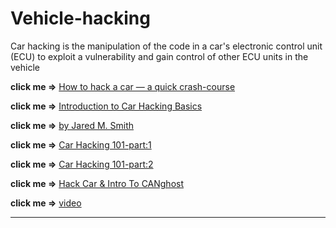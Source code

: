 # Vehicle-hacking
Car hacking is the manipulation of the code in a car's electronic control unit (ECU) to exploit a vulnerability and gain control of other ECU units in the vehicle



**click me =>** [How to hack a car — a quick crash-course](https://www.freecodecamp.org/news/hacking-cars-a-guide-tutorial-on-how-to-hack-a-car-5eafcfbbb7ec/amp/?__twitter_impression=true)

**click me =>** [Introduction to Car Hacking Basics](https://www.cactuscon.com/2021-talks-and-workshops/introduction-to-car-hacking-basics)

**click me =>** [by Jared M. Smith ](https://github.com/jaredthecoder/awesome-vehicle-security)

**click me =>** [Car Hacking 101-part:1](https://medium.com/@yogeshojha/car-hacking-101-practical-guide-to-exploiting-can-bus-using-instrument-cluster-simulator-part-i-cd88d3eb4a53)

**click me =>** [Car Hacking 101-part:2](https://medium.com/@yogeshojha/car-hacking-101-practical-guide-to-exploiting-can-bus-using-instrument-cluster-simulator-part-ee998570758)

**click me =>** [Hack Car & Intro To CANghost](https://medium.com/@souravbaghz/a-quick-guide-to-hack-car-intro-to-canghost-f9370a0a51b5)

**click me =>** [video](https://youtu.be/nn-_3AbtEkI)

---
